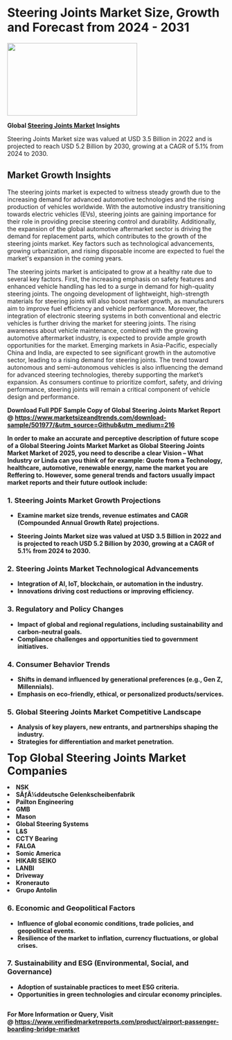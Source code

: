 <H1>Steering Joints Market Size, Growth and Forecast from 2024 - 2031</H1><img class="aligncenter size-medium wp-image-584254" src="https://thirdeyenews.in/wp-content/uploads/2024/09/Global-Market-Research-300x168.jpeg" alt="" width="300" height="168" /><p><strong>Global&nbsp;<a href="https://www.marketsizeandtrends.com/download-sample/501977/&amp;utm_source=Github&utm_medium=216">Steering Joints Market</a> Insights</strong></p><p>Steering Joints Market size was valued at USD 3.5 Billion in 2022 and is projected to reach USD 5.2 Billion by 2030, growing at a CAGR of 5.1% from 2024 to 2030.</p><p><h2>Market Growth Insights</h2> <p>The steering joints market is expected to witness steady growth due to the increasing demand for advanced automotive technologies and the rising production of vehicles worldwide. With the automotive industry transitioning towards electric vehicles (EVs), steering joints are gaining importance for their role in providing precise steering control and durability. Additionally, the expansion of the global automotive aftermarket sector is driving the demand for replacement parts, which contributes to the growth of the steering joints market. Key factors such as technological advancements, growing urbanization, and rising disposable income are expected to fuel the market's expansion in the coming years.</p> <p><strong></strong></p> <p>The steering joints market is anticipated to grow at a healthy rate due to several key factors. First, the increasing emphasis on safety features and enhanced vehicle handling has led to a surge in demand for high-quality steering joints. The ongoing development of lightweight, high-strength materials for steering joints will also boost market growth, as manufacturers aim to improve fuel efficiency and vehicle performance. Moreover, the integration of electronic steering systems in both conventional and electric vehicles is further driving the market for steering joints. The rising awareness about vehicle maintenance, combined with the growing automotive aftermarket industry, is expected to provide ample growth opportunities for the market. Emerging markets in Asia-Pacific, especially China and India, are expected to see significant growth in the automotive sector, leading to a rising demand for steering joints. The trend toward autonomous and semi-autonomous vehicles is also influencing the demand for advanced steering technologies, thereby supporting the market’s expansion. As consumers continue to prioritize comfort, safety, and driving performance, steering joints will remain a critical component of vehicle design and performance.</p> <p><strong></p><p><span class=""><strong>Download Full PDF Sample Copy of Global Steering Joints Market Report</strong> @ <a href="https://www.marketsizeandtrends.com/download-sample/501977/&amp;utm_source=Github&utm_medium=216" target="_blank">https://www.marketsizeandtrends.com/download-sample/501977/&amp;utm_source=Github&utm_medium=216</a></span></p><p>In order to make an accurate and perceptive description of future scope of a Global&nbsp;Steering Joints Market Market as Global&nbsp;Steering Joints Market Market of 2025, you need to describe a clear Vision &ndash; What Industry or Linda can you think of for example: Quote from a Technology, healthcare, automotive, renewable energy, name the market you are Reffering to. However, some general trends and factors usually impact market reports and their future outlook include:</p><h3>1.&nbsp;<strong>Steering Joints Market Growth Projections</strong></h3><ul><li>Examine market size trends, revenue estimates and CAGR (Compounded Annual Growth Rate) projections.</li><li><p>Steering Joints Market size was valued at USD 3.5 Billion in 2022 and is projected to reach USD 5.2 Billion by 2030, growing at a CAGR of 5.1% from 2024 to 2030.</p></li></ul><h3>2.&nbsp;<strong>Steering Joints Market Technological Advancements</strong></h3><ul><li>Integration of AI, IoT, blockchain, or automation in the industry.</li><li>Innovations driving cost reductions or improving efficiency.</li></ul><h3>3.&nbsp;<strong>Regulatory and Policy Changes</strong></h3><ul><li>Impact of global and regional regulations, including sustainability and carbon-neutral goals.</li><li>Compliance challenges and opportunities tied to government initiatives.</li></ul><h3>4.&nbsp;<strong>Consumer Behavior Trends</strong></h3><ul><li>Shifts in demand influenced by generational preferences (e.g., Gen Z, Millennials).</li><li>Emphasis on eco-friendly, ethical, or personalized products/services.</li></ul><h3>5.&nbsp;<strong>Global Steering Joints Market Competitive Landscape</strong></h3><ul><li>Analysis of key players, new entrants, and partnerships shaping the industry.</li><li>Strategies for differentiation and market penetration.</li></ul><p data-pm-slice="1 1 []"><span style="color: inherit; font-family: inherit; font-size: 25px;">Top Global Steering Joints Market Companies</span></p><div class="" data-test-id=""><p><li>NSK</li><li> SÃƒÂ¼ddeutsche Gelenkscheibenfabrik</li><li> Pailton Engineering</li><li> GMB</li><li> Mason</li><li> Global Steering Systems</li><li> L&S</li><li> CCTY Bearing</li><li> FALGA</li><li> Somic America</li><li> HIKARI SEIKO</li><li> LANBI</li><li> Driveway</li><li> Kronerauto</li><li> Grupo Antolin</li></p></div><h3>6.&nbsp;<strong>Economic and Geopolitical Factors</strong></h3><ul><li>Influence of global economic conditions, trade policies, and geopolitical events.</li><li>Resilience of the market to inflation, currency fluctuations, or global crises.</li></ul><h3>7.&nbsp;<strong>Sustainability and ESG (Environmental, Social, and Governance)</strong></h3><ul><li>Adoption of sustainable practices to meet ESG criteria.</li><li>Opportunities in green technologies and circular economy principles.</li></ul><h2><strong style="font-size: 14px;">For More Information or Query, Visit @&nbsp;</strong><a style="background-color: #ffffff; font-size: 14px;" href="https://www.marketsizeandtrends.com/report/steering-joints-market/" target="_blank">https://www.verifiedmarketreports.com/product/airport-passenger-boarding-bridge-market</a></h2>
